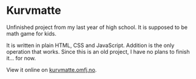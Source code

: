 # Kurvmatte

Unfinished project from my last year of high school. It is supposed to be math game for kids.

It is written in plain HTML, CSS and JavaScript. Addition is the only operation that works. Since this is an old project, I have no plans to finish it... for now.

View it online on <a href="https://kurvmatte.omfj.no/">kurvmatte.omfj.no</a>.
